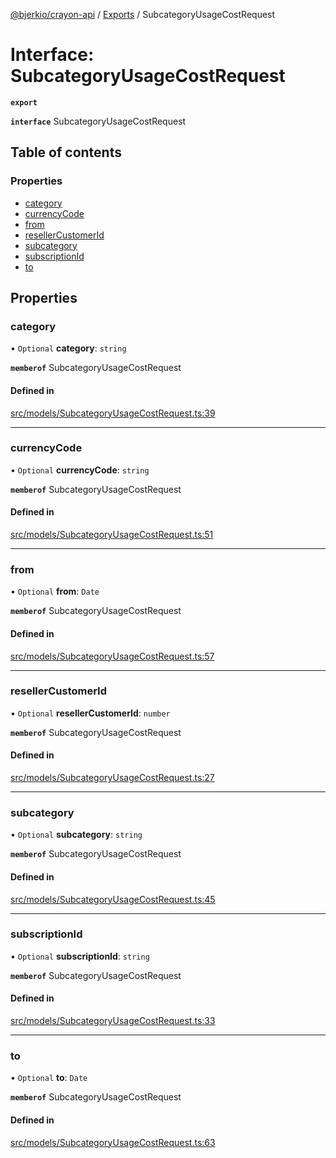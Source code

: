 [@bjerkio/crayon-api](../README.md) / [Exports](../modules.md) / SubcategoryUsageCostRequest

# Interface: SubcategoryUsageCostRequest

**`export`**

**`interface`** SubcategoryUsageCostRequest

## Table of contents

### Properties

- [category](SubcategoryUsageCostRequest.md#category)
- [currencyCode](SubcategoryUsageCostRequest.md#currencycode)
- [from](SubcategoryUsageCostRequest.md#from)
- [resellerCustomerId](SubcategoryUsageCostRequest.md#resellercustomerid)
- [subcategory](SubcategoryUsageCostRequest.md#subcategory)
- [subscriptionId](SubcategoryUsageCostRequest.md#subscriptionid)
- [to](SubcategoryUsageCostRequest.md#to)

## Properties

### category

• `Optional` **category**: `string`

**`memberof`** SubcategoryUsageCostRequest

#### Defined in

[src/models/SubcategoryUsageCostRequest.ts:39](https://github.com/bjerkio/crayon-api-js/blob/22cd66d/src/models/SubcategoryUsageCostRequest.ts#L39)

___

### currencyCode

• `Optional` **currencyCode**: `string`

**`memberof`** SubcategoryUsageCostRequest

#### Defined in

[src/models/SubcategoryUsageCostRequest.ts:51](https://github.com/bjerkio/crayon-api-js/blob/22cd66d/src/models/SubcategoryUsageCostRequest.ts#L51)

___

### from

• `Optional` **from**: `Date`

**`memberof`** SubcategoryUsageCostRequest

#### Defined in

[src/models/SubcategoryUsageCostRequest.ts:57](https://github.com/bjerkio/crayon-api-js/blob/22cd66d/src/models/SubcategoryUsageCostRequest.ts#L57)

___

### resellerCustomerId

• `Optional` **resellerCustomerId**: `number`

**`memberof`** SubcategoryUsageCostRequest

#### Defined in

[src/models/SubcategoryUsageCostRequest.ts:27](https://github.com/bjerkio/crayon-api-js/blob/22cd66d/src/models/SubcategoryUsageCostRequest.ts#L27)

___

### subcategory

• `Optional` **subcategory**: `string`

**`memberof`** SubcategoryUsageCostRequest

#### Defined in

[src/models/SubcategoryUsageCostRequest.ts:45](https://github.com/bjerkio/crayon-api-js/blob/22cd66d/src/models/SubcategoryUsageCostRequest.ts#L45)

___

### subscriptionId

• `Optional` **subscriptionId**: `string`

**`memberof`** SubcategoryUsageCostRequest

#### Defined in

[src/models/SubcategoryUsageCostRequest.ts:33](https://github.com/bjerkio/crayon-api-js/blob/22cd66d/src/models/SubcategoryUsageCostRequest.ts#L33)

___

### to

• `Optional` **to**: `Date`

**`memberof`** SubcategoryUsageCostRequest

#### Defined in

[src/models/SubcategoryUsageCostRequest.ts:63](https://github.com/bjerkio/crayon-api-js/blob/22cd66d/src/models/SubcategoryUsageCostRequest.ts#L63)
